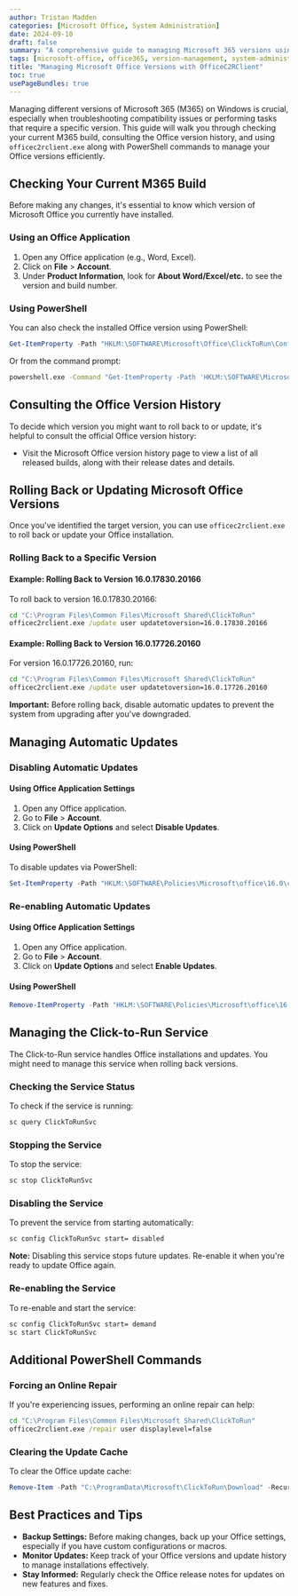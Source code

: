 ```yaml
---
author: Tristan Madden
categories: [Microsoft Office, System Administration]
date: 2024-09-10
draft: false
summary: "A comprehensive guide to managing Microsoft 365 versions using OfficeC2RClient, including checking current builds, consulting version history, and rolling back or updating Office installations."
tags: [microsoft-office, office365, version-management, system-administration, windows, powershell, officec2rclient]
title: "Managing Microsoft Office Versions with OfficeC2RClient"
toc: true
usePageBundles: true
---
```


Managing different versions of Microsoft 365 (M365) on Windows is crucial, especially when troubleshooting compatibility issues or performing tasks that require a specific version. This guide will walk you through checking your current M365 build, consulting the Office version history, and using `officec2rclient.exe` along with PowerShell commands to manage your Office versions efficiently.

## Checking Your Current M365 Build

Before making any changes, it's essential to know which version of Microsoft Office you currently have installed.

### Using an Office Application

1. Open any Office application (e.g., Word, Excel).
2. Click on **File** > **Account**.
3. Under **Product Information**, look for **About Word/Excel/etc.** to see the version and build number.

### Using PowerShell

You can also check the installed Office version using PowerShell:

```powershell
Get-ItemProperty -Path "HKLM:\SOFTWARE\Microsoft\Office\ClickToRun\Configuration" | Select-Object -Property VersionToReport
```

Or from the command prompt:

```cmd
powershell.exe -Command "Get-ItemProperty -Path 'HKLM:\SOFTWARE\Microsoft\Office\ClickToRun\Configuration' | Select-Object -Property VersionToReport"
```

## Consulting the Office Version History

To decide which version you might want to roll back to or update, it's helpful to consult the official Office version history:

- Visit the Microsoft Office version history page to view a list of all released builds, along with their release dates and details.

## Rolling Back or Updating Microsoft Office Versions

Once you've identified the target version, you can use `officec2rclient.exe` to roll back or update your Office installation.

### Rolling Back to a Specific Version

#### Example: Rolling Back to Version 16.0.17830.20166

To roll back to version 16.0.17830.20166:

```cmd
cd "C:\Program Files\Common Files\Microsoft Shared\ClickToRun"
officec2rclient.exe /update user updatetoversion=16.0.17830.20166
```

#### Example: Rolling Back to Version 16.0.17726.20160

For version 16.0.17726.20160, run:

```cmd
cd "C:\Program Files\Common Files\Microsoft Shared\ClickToRun"
officec2rclient.exe /update user updatetoversion=16.0.17726.20160
```

**Important:** Before rolling back, disable automatic updates to prevent the system from upgrading after you've downgraded.

## Managing Automatic Updates

### Disabling Automatic Updates

#### Using Office Application Settings

1. Open any Office application.
2. Go to **File** > **Account**.
3. Click on **Update Options** and select **Disable Updates**.

#### Using PowerShell

To disable updates via PowerShell:

```powershell
Set-ItemProperty -Path "HKLM:\SOFTWARE\Policies\Microsoft\office\16.0\common\officeupdate" -Name "enableautomaticupdates" -Value 0 -Type DWord
```

### Re-enabling Automatic Updates

#### Using Office Application Settings

1. Open any Office application.
2. Go to **File** > **Account**.
3. Click on **Update Options** and select **Enable Updates**.

#### Using PowerShell

```powershell
Remove-ItemProperty -Path "HKLM:\SOFTWARE\Policies\Microsoft\office\16.0\common\officeupdate" -Name "enableautomaticupdates"
```

## Managing the Click-to-Run Service

The Click-to-Run service handles Office installations and updates. You might need to manage this service when rolling back versions.

### Checking the Service Status

To check if the service is running:

```cmd
sc query ClickToRunSvc
```

### Stopping the Service

To stop the service:

```cmd
sc stop ClickToRunSvc
```

### Disabling the Service

To prevent the service from starting automatically:

```cmd
sc config ClickToRunSvc start= disabled
```

**Note:** Disabling this service stops future updates. Re-enable it when you're ready to update Office again.

### Re-enabling the Service

To re-enable and start the service:

```cmd
sc config ClickToRunSvc start= demand
sc start ClickToRunSvc
```

## Additional PowerShell Commands

### Forcing an Online Repair

If you're experiencing issues, performing an online repair can help:

```cmd
cd "C:\Program Files\Common Files\Microsoft Shared\ClickToRun"
officec2rclient.exe /repair user displaylevel=false
```

### Clearing the Update Cache

To clear the Office update cache:

```powershell
Remove-Item -Path "C:\ProgramData\Microsoft\ClickToRun\Download" -Recurse -Force
```

## Best Practices and Tips

- **Backup Settings:** Before making changes, back up your Office settings, especially if you have custom configurations or macros.
- **Monitor Updates:** Keep track of your Office versions and update history to manage installations effectively.
- **Stay Informed:** Regularly check the Office release notes for updates on new features and fixes.